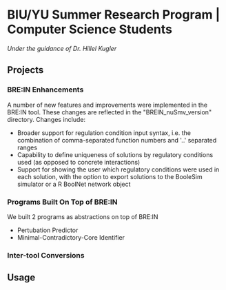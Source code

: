 # BIU/YU Summer Research Program | Computer Science Students
_Under the guidance of Dr. Hillel Kugler_

## Projects
### BRE:IN Enhancements
A number of new features and improvements were implemented in the BRE:IN tool. These changes are reflected in the "BREIN_nuSmv_version" directory. Changes include:
- Broader support for regulation condition input syntax, i.e. the combination of comma-separated function numbers and '..' separated ranges
- Capability to define uniqueness of solutions by regulatory conditions used (as opposed to concrete interactions)
- Support for showing the user which regulatory conditions were used in each solution, with the option to export solutions to the BooleSim simulator or a R BoolNet network object
### Programs Built On Top of BRE:IN
We built 2 programs as abstractions on top of BRE:IN
- Pertubation Predictor
- Minimal-Contradictory-Core Identifier
### Inter-tool Conversions


## Usage

